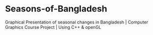 # Seasons-of-Bangladesh
Graphical Presentation of seasonal changes in Bangladesh | Computer Graphics Course Project | Using C++ &amp; openGL

